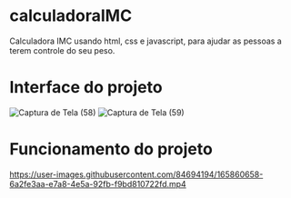 # calculadoraIMC
Calculadora IMC usando html, css e javascript, para ajudar as pessoas a terem controle do seu peso. 

# Interface do projeto
![Captura de Tela (58)](https://user-images.githubusercontent.com/84694194/165860337-191e36b0-94b1-471c-a5ea-4eb8666cf7d7.png)
![Captura de Tela (59)](https://user-images.githubusercontent.com/84694194/165860361-8a77c923-763a-42c7-be58-2a5c49369f30.png)

# Funcionamento do projeto

https://user-images.githubusercontent.com/84694194/165860658-6a2fe3aa-e7a8-4e5a-92fb-f9bd810722fd.mp4

